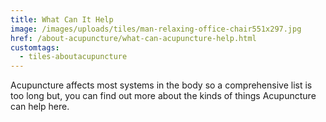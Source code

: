```yaml
---
title: What Can It Help
image: /images/uploads/tiles/man-relaxing-office-chair551x297.jpg
href: /about-acupuncture/what-can-acupuncture-help.html
customtags:
  - tiles-aboutacupuncture
---
```

Acupuncture affects most systems in the body so a comprehensive list is too long but, you can find out more about the kinds of things Acupuncture can help here.